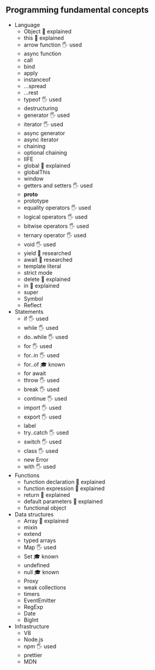 ## Programming fundamental concepts

- Language
  - Object 🙋 explained
  - this 🙋 explained 
  - arrow function 🖐️ used
  - async function
  - call 
  - bind
  - apply
  - instanceof
  - ...spread
  - ...rest
  - typeof 🖐️ used
  - destructuring
  - generator 🖐️ used
  - iterator 🖐️ used
  - async generator
  - async iterator
  - chaining
  - optional chaining
  - IIFE
  - global 🙋 explained
  - globalThis
  - window 
  - getters and setters 🖐️ used
  - __proto__
  - prototype 
  - equality operators 🖐️ used 
  - logical operators 🖐️ used 
  - bitwise operators 🖐️ used
  - ternary operator 🖐️ used
  - void 🖐️ used
  - yield 🔬 researched 
  - await 🔬 researched 
  - template literal
  - strict mode
  - delete 🙋 explained
  - in 🙋 explained
  - super
  - Symbol
  - Reflect
- Statements
  - if 🖐️ used
  - while 🖐️ used
  - do..while 🖐️ used
  - for 🖐️ used
  - for..in 🖐️ used
  - for..of 🎓 known
  - for await 
  - throw 🖐️ used
  - break 🖐️ used
  - continue 🖐️ used
  - import 🖐️ used
  - export 🖐️ used
  - label
  - try..catch 🖐️ used
  - switch 🖐️ used
  - class 🖐️ used
  - new Error
  - with 🖐️ used
- Functions
  - function declaration 🙋 explained
  - function expression 🙋 explained
  - return 🙋 explained
  - default parameters 🙋 explained
  - functional object
- Data structures
  - Array 🙋 explained
  - mixin
  - extend
  - typed arrays
  - Map 🖐️ used
  - Set 🎓 known
  - undefined
  - null 🎓 known
  - Proxy
  - weak collections
  - timers
  - EventEmitter
  - RegExp
  - Date
  - BigInt
- Infrastructure
  - V8
  - Node.js
  - npm 🖐️ used
  - prettier
  - MDN
